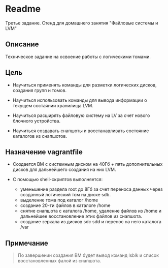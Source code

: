 # Readme


Третье  задание.
Стенд для домашнего занятия "Файловые системы и LVM"

## Описание

Техническое задание на освоение работы c логическими томами. 


## Цель

  - Научиться применять команды для разметки логических дисков, создания групп и томов.

  - Научиться использовать команды для вывода информации о текущем состаянии хранилища LVM.

  - Научиться расширять файловую систему на LV за счет нового блочного устройства.
  
  -  Научиться создавать снапшоты и восстанавливать состояние каталогов из снапшотов.
  
## Назначение vagrantfile

-  Создается ВМ с системным диском на 40Гб  + пять дополнительных дисков для дальнейшего создания на них LVM.
-  С помощью shell-скриптов выполняется:

    + уменьшение раздела root до 8Гб за счет переноса данных через созданный логический том на диске sdb.
    + выделение тома под каталог /home
    + создание 20-ти файлов в каталоге /home
    + снятие снапшота с каталога /home, удаление файлов из /home и дальнейшее восстановление этих файлов из снапшота.
    + создание зеркала из дисков sdc sdd и перенос на него каталога /var
    
   
## Примечание

> По завершении создания ВМ будет вывод команд lsblk и список восстановленных фалой из снапшота.